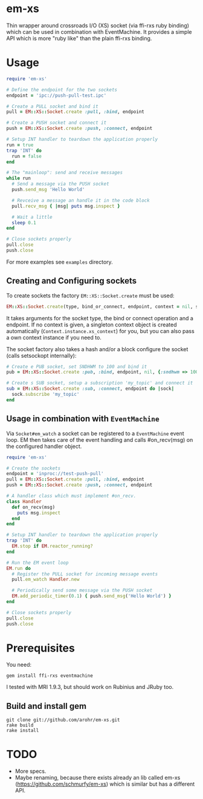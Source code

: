# em-xs

Thin wrapper around crossroads I/O (XS) socket (via ffi-rxs ruby binding) which can be used in combination with EventMachine.
It provides a simple API which is more "ruby like" than the plain ffi-rxs binding.


# Usage

```ruby
require 'em-xs'

# Define the endpoint for the two sockets
endpoint = 'ipc://push-pull-test.ipc'

# Create a PULL socket and bind it
pull = EM::XS::Socket.create :pull, :bind, endpoint

# Create a PUSH socket and connect it
push = EM::XS::Socket.create :push, :connect, endpoint

# Setup INT handler to teardown the application properly
run = true
trap 'INT' do
  run = false
end

# The "mainloop": send and receive messages
while run
  # Send a message via the PUSH socket
  push.send_msg 'Hello World'

  # Revceive a message an handle it in the code block
  pull.recv_msg { |msg| puts msg.inspect }

  # Wait a little
  sleep 0.1
end

# Close sockets properly
pull.close
push.close
```


For more examples see `examples` directory.


## Creating and Configuring sockets

To create sockets the factory `EM::XS::Socket.create` must be used:

```ruby
EM::XS::Socket.create(type, bind_or_connect, endpoint, context = nil, sockopts = {}, &block)
```

It takes arguments for the socket type, the bind or connect operation and a endpoint. If no context is given,
a singleton context object is created automatically (`Context.instance.xs_context`) for you, but you can also pass
a own context instance if you need to.

The socket factory also takes a hash and/or a block configure the socket (calls setsockopt internally):

```ruby
# Create e PUB socket, set SNDHWM to 100 and bind it
pub = EM::XS::Socket.create :pub, :bind, endpoint, nil, {:sndhwm => 100}

# Create s SUB socket, setup a subscription 'my_topic' and connect it
sub = EM::XS::Socket.create :sub, :connect, endpoint do |sock|
  sock.subscribe 'my_topic'
end
```


## Usage in combination with `EventMachine`

Via `Socket#em_watch` a socket can be registered to a `EventMachine` event loop. EM then takes
care of the event handling and calls #on_recv(msg) on the configured handler object.

```ruby
require 'em-xs'

# Create the sockets
endpoint = 'inproc://test-push-pull'
pull = EM::XS::Socket.create :pull, :bind, endpoint
push = EM::XS::Socket.create :push, :connect, endpoint

# A handler class which must implement #on_recv.
class Handler
  def on_recv(msg)
    puts msg.inspect
  end
end

# Setup INT handler to teardown the application properly
trap 'INT' do
  EM.stop if EM.reactor_running?
end

# Run the EM event loop
EM.run do
  # Register the PULL socket for incoming message events
  pull.em_watch Handler.new

  # Periodically send some message via the PUSH socket
  EM.add_periodic_timer(0.1) { push.send_msg('Hello World') }
end

# Close sockets properly
pull.close
push.close
```

# Prerequisites

You need:

    gem install ffi-rxs eventmachine


I tested with MRI 1.9.3, but should work on Rubinius and JRuby too.


## Build and install gem

    git clone git://github.com/arohr/em-xs.git
    rake build
    rake install




# TODO

* More specs.
* Maybe renaming, because there exists already an lib called em-xs (https://github.com/schmurfy/em-xs)
which is similar but has a different API.

